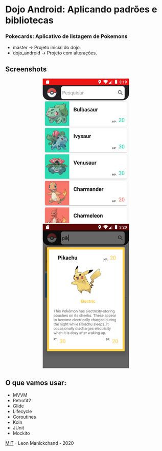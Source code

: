 # Dojo Android: Aplicando padrões e bibliotecas

### Pokecards: Aplicativo de listagem de Pokemons

- master -> Projeto inicial do dojo.
- dojo_android -> Projeto com alterações.

## Screenshots

<p align="center">
  <img src="images/main.png" width="270" alt="Main">
  <img src="images/detail.png" width="270" alt="Detail">
</p>

## O que vamos usar:

- MVVM
- Retrofit2
- Glide
- Lifecycle
- Coroutines
- Koin
- JUnit
- Mockito

[MIT](LICENSE) - Leon Manickchand - 2020
